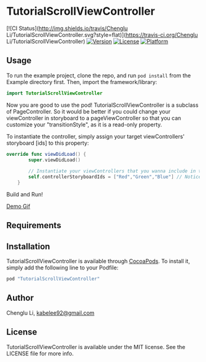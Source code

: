 # TutorialScrollViewController

[![CI Status](http://img.shields.io/travis/Chenglu Li/TutorialScrollViewController.svg?style=flat)](https://travis-ci.org/Chenglu Li/TutorialScrollViewController)
[![Version](https://img.shields.io/cocoapods/v/TutorialScrollViewController.svg?style=flat)](http://cocoapods.org/pods/TutorialScrollViewController)
[![License](https://img.shields.io/cocoapods/l/TutorialScrollViewController.svg?style=flat)](http://cocoapods.org/pods/TutorialScrollViewController)
[![Platform](https://img.shields.io/cocoapods/p/TutorialScrollViewController.svg?style=flat)](http://cocoapods.org/pods/TutorialScrollViewController)

## Usage

To run the example project, clone the repo, and run `pod install` from the Example directory first.
Then, import the framework/library:
```swift
import TutorialScrollViewController
```
Now you are good to use the pod! TutorialScrollViewController is a subclass of PageController. So it would be better if you could change your viewController in storyboard to a pageViewController so that you can customize your "transitionStyle", as it is a read-only property.

To instantiate the controller, simply assign your target viewControllers' storyboard [ids] to this property:

```swift
override func viewDidLoad() {
        super.viewDidLoad()
        
        // Instantiate your viewControllers that you wanna include in the pageController
        self.controllerStoryboardIds = ["Red","Green","Blue"] // Notice: it is an array of ids
    }

```
Build and Run!

[Demo Gif](https://github.com/lichenglu/TutorialScrollViewController/tree/master/Assets/demo.gif)
## Requirements

## Installation

TutorialScrollViewController is available through [CocoaPods](http://cocoapods.org). To install
it, simply add the following line to your Podfile:

```ruby
pod "TutorialScrollViewController"
```

## Author

Chenglu Li, kabelee92@gmail.com

## License

TutorialScrollViewController is available under the MIT license. See the LICENSE file for more info.
